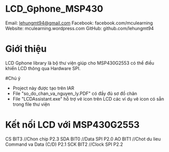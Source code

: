 # LCD_Gphone_MSP430

Email: lehungmt94@gmail.com 
Facebook: facebook.com/mculearning 
Website: mculearning.wordpress.com 
GitHub: github.com/lehungmt94 

# Giới thiệu
LCD Gphone library là bộ thư viện giúp cho MSP430G2553 có thể điều khiển LCD thông qua Hardware SPI.


#Chú ý
- Project này được tạo trên IAR 
- File "so_do_chan_va_nguyen_ly.PDF" có đầy đủ sơ đồ chân
- File "LCDAssistant.exe" hỗ trợ vẽ icon trên LCD các ví dụ vẽ icon có sẵn trong file thư viện

# Kết nối LCD với MSP430G2553
 CS		BIT3 //Chon chip P2.3
 SDA	BIT0 //Data SPI P2.0
 AO		BIT1 //Chot du lieu Command va Data (C/D) P2.1
 SCK	BIT2 //Clock SPI  P2.2